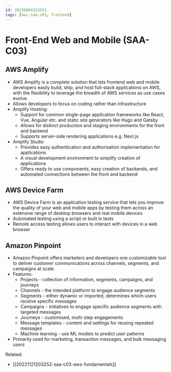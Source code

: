 ```yaml
---
id: 20230804153553
tags: [aws-saa-c03, frontend]
---
```


# Front-End Web and Mobile (SAA-C03)

## AWS Amplify

* AWS Amplify is a complete solution that lets frontend web and mobile
  developers easily build, ship, and host full-stack applications on
  AWS, with the flexibility to leverage the breadth of AWS services as
  use cases evolve.
* Allows developers to focus on coding rather than infrastructure
* Amplify Hosting:
    * Support for common single-page application frameworks like React,
      Vue, Angular etc. and static site generators like Hugo and Gatsby
    * Allows for distinct production and staging environments for the
      front and backend
    * Supports server-side rendering applications e.g. Next.js
* Amplify Studio
    * Provides easy authentication and authorisation implementation for
      applications
    * A visual development environment to simplify creation of
      applications
    * Offers ready to use components, easy creation of backends, and
      automated connections between the front and backend

## AWS Device Farm

* AWS Device Farm is an application testing service that lets you
  improve the quality of your web and mobile apps by testing them across
  an extensive range of desktop browsers and real mobile devices
* Automated testing using a script or built in tests
* Remote access testing allows users to interact with devices in a web
  browser

## Amazon Pinpoint

* Amazon Pinpoint offers marketers and developers one customizable tool
  to deliver customer communications across channels, segments, and
  campaigns at scale.
* Features:
    * Projects - collection of information, segments, campaigns, and
      journeys
    * Channels - the intended platform to engage audience segments
    * Segments - either dynamic or imported, determines which users
      receive specific messages
    * Campaigns - initiatives to engage specific audience segments with
      targeted messages
    * Journeys - customised, multi-step engagements
    * Message templates - content and settings for reusing repeated
      messages
    * Machine learning - use ML models to predict user patterns
* Primarily used for marketing, transaction messages, and bulk messaging
  users

Related:
  * [[20221121203252-saa-c03-aws-fundamentals]]
